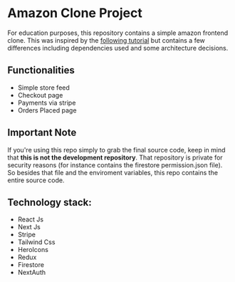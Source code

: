 # Amazon Clone Project
For education purposes, this repository contains a simple amazon frontend clone. This was inspired by the [following tutorial](https://www.youtube.com/watch?v=DF68MNDxVwU) but contains a few differences including dependencies used and some architecture decisions.

## Functionalities
- Simple store feed
- Checkout page
- Payments via stripe
- Orders Placed page

## Important Note
If you're using this repo simply to grab the final source code, keep in mind that **this is not the development repository**. That repository is private for security reasons (for instance contains the firestore permission.json file). So besides that file and the enviroment variables, this repo contains the entire source code.

## Technology stack:
- React Js
- Next Js
- Stripe
- Tailwind Css
- HeroIcons
- Redux
- Firestore
- NextAuth


